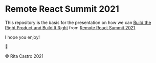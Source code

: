 # Remote React Summit 2021

This repository is the basis for the presentation on how we can [Build the Right Product and Build It Right](https://www.youtube.com/watch?v=oY4a5eoCDCs) from [Remote React Summit 2021](https://remote.reactsummit.com/).

I hope you enjoy!

💜

© Rita Castro 2021
